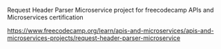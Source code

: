 Request Header Parser Microservice project for freecodecamp APIs and Microservices certification 

https://www.freecodecamp.org/learn/apis-and-microservices/apis-and-microservices-projects/request-header-parser-microservice
